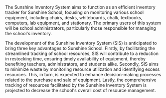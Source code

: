 The Sunshine Inventory System aims to function as an efficient inventory tracker for Sunshine School, focusing on monitoring various school equipment, including chairs, desks, whiteboards, chalk, textbooks, computers, lab equipment, and stationary. 
The primary users of this system will be school administrators, particularly those responsible for managing the school's inventory.

The development of the Sunshine Inventory System (SIS) is anticipated to bring three key advantages to Sunshine School. Firstly, by facilitating the streamlined tracking of school resources, SIS will contribute to a reduction in restocking time, ensuring timely availability of equipment, thereby benefiting teachers, administrators, and students alike. 
Secondly, SIS aims to minimize waste by monitoring resource utilization and identifying excess resources. This, in turn, is expected to enhance decision-making processes related to the purchase and sale of equipment. 
Lastly, the comprehensive tracking of resources facilitated by the Sunshine Inventory System is projected to decrease the school's overall cost of resource management.
